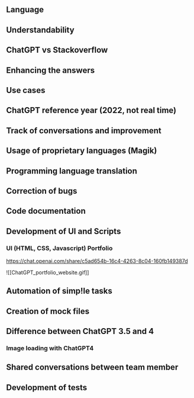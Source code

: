 ## Language
## Understandability
## ChatGPT vs Stackoverflow
## Enhancing the answers
## Use cases
## ChatGPT reference year (2022, not real time)
## Track of conversations and improvement
## Usage of proprietary languages (Magik)
## Programming language translation
## Correction of bugs
## Code documentation
## Development of UI and Scripts
### UI (HTML, CSS, Javascript) Portfolio
https://chat.openai.com/share/c5ad654b-16c4-4263-8c04-160fb149387d

![[ChatGPT_portfolio_website.gif]]
## Automation of simp!le tasks
## Creation of mock files
## Difference between ChatGPT 3.5 and 4
### Image loading with ChatGPT4
## Shared conversations between team member
## Development of tests